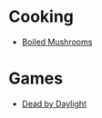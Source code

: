 # Cooking
* [Boiled Mushrooms](https://www.youtube.com/watch?v=m0h9aBLTqc0)

# Games
* [Dead by Daylight](https://www.youtube.com/watch?v=hcicq2osNGQ)
